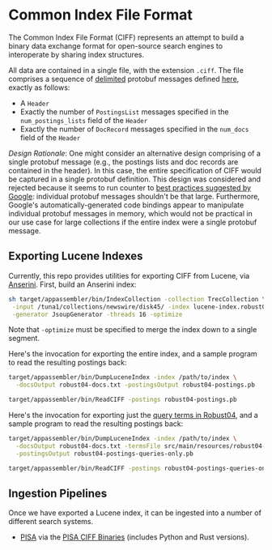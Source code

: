 # Common Index File Format

The Common Index File Format (CIFF) represents an attempt to build a binary data exchange format for open-source search engines to interoperate by sharing index structures.

All data are contained in a single file, with the extension `.ciff`.
The file comprises a sequence of [delimited](https://developers.google.com/protocol-buffers/docs/techniques) protobuf messages defined [here](src/main/protobuf/CommonIndexFileFormat.proto), exactly as follows:

+ A `Header`
+ Exactly the number of `PostingsList` messages specified in the `num_postings_lists` field of the `Header`
+ Exactly the number of `DocRecord` messages specified in the `num_docs` field of the `Header`

_Design Rationale_: 
One might consider an alternative design comprising of a single protobuf message (e.g., the postings lists and doc records are contained in the header).
In this case, the entire specification of CIFF would be captured in a single protobuf definition.
This design was considered and rejected because it seems to run counter to [best practices suggested by Google](https://developers.google.com/protocol-buffers/docs/techniques): individual protobuf messages shouldn't be that large.
Furthermore, Google's automatically-generated code bindings appear to manipulate individual protobuf messages in memory, which would not be practical in our use case for large collections if the entire index were a single protobuf message.

## Exporting Lucene Indexes

Currently, this repo provides utilities for exporting CIFF from Lucene, via [Anserini](http://anserini.io/).
First, build an Anserini index:

```bash
sh target/appassembler/bin/IndexCollection -collection TrecCollection \
 -input /tuna1/collections/newswire/disk45/ -index lucene-index.robust04.optimized \
 -generator JsoupGenerator -threads 16 -optimize
```

Note that `-optimize` must be specified to merge the index down to a single segment.

Here's the invocation for exporting the entire index, and a sample program to read the resulting postings back:

```bash
target/appassembler/bin/DumpLuceneIndex -index /path/to/index \
  -docsOutput robust04-docs.txt -postingsOutput robust04-postings.pb

target/appassembler/bin/ReadCIFF -postings robust04-postings.pb
```

Here's the invocation for exporting just the [query terms in Robust04](src/main/resources/robust04-tokens.lucene-analyzed.txt), and a sample program to read the resulting postings back:

```bash
target/appassembler/bin/DumpLuceneIndex -index /path/to/index \
  -docsOutput robust04-docs.txt -termsFile src/main/resources/robust04-tokens.lucene-analyzed.txt \
  -postingsOutput robust04-postings-queries-only.pb

target/appassembler/bin/ReadCIFF -postings robust04-postings-queries-only.pb -max 600
```

## Ingestion Pipelines

Once we have exported a Lucene index, it can be ingested into a number of different search systems.


+ [PISA](https://github.com/pisa-engine/pisa) via the [PISA CIFF Binaries](https://github.com/pisa-engine/common-index-format) (includes Python and Rust versions).


